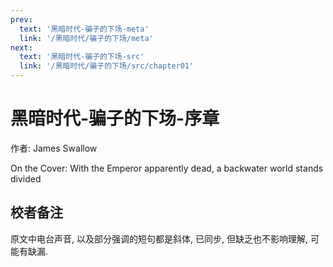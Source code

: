```yaml
---
prev:
  text: '黑暗时代-骗子的下场-meta'
  link: '/黑暗时代/骗子的下场/meta'
next:
  text: '黑暗时代-骗子的下场-src'
  link: '/黑暗时代/骗子的下场/src/chapter01'
---
```


# 黑暗时代-骗子的下场-序章

作者: James Swallow

On the Cover: With the Emperor apparently dead, a backwater world stands divided

## 校者备注

原文中电台声音, 以及部分强调的短句都是斜体, 已同步, 但缺乏也不影响理解, 可能有缺漏.
